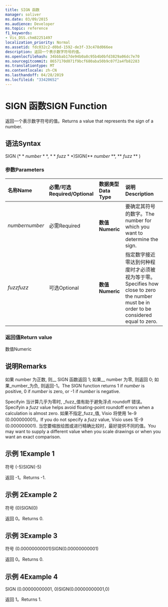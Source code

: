 ```yaml
---
title: SIGN 函数
manager: soliver
ms.date: 03/09/2015
ms.audience: Developer
ms.topic: reference
f1_keywords:
- Vis_DSS.chm82251497
localization_priority: Normal
ms.assetid: fdc032c2-d0bd-1592-de3f-33c478d066ee
description: 返回一个表示数字符号的值。
ms.openlocfilehash: 34bbbab17de94b0a8c95b4b0bfd3829a06dc7e70
ms.sourcegitcommit: 8657170d071f9bcf680aba50b9c07f2a4fb82283
ms.translationtype: MT
ms.contentlocale: zh-CN
ms.lasthandoff: 04/28/2019
ms.locfileid: "33420652"
---
```

# <a name="sign-function"></a><span data-ttu-id="fd673-103">SIGN 函数</span><span class="sxs-lookup"><span data-stu-id="fd673-103">SIGN Function</span></span>

<span data-ttu-id="fd673-104">返回一个表示数字符号的值。</span><span class="sxs-lookup"><span data-stu-id="fd673-104">Returns a value that represents the sign of a number.</span></span> 
  
## <a name="syntax"></a><span data-ttu-id="fd673-105">语法</span><span class="sxs-lookup"><span data-stu-id="fd673-105">Syntax</span></span>

<span data-ttu-id="fd673-106">SIGN (\* \* *number* \* \*, \* \* *fuzz* \* \*)</span><span class="sxs-lookup"><span data-stu-id="fd673-106">SIGN(\*\* *number* \*\*, \*\* *fuzz* \*\* )</span></span> 
  
### <a name="parameters"></a><span data-ttu-id="fd673-107">参数</span><span class="sxs-lookup"><span data-stu-id="fd673-107">Parameters</span></span>

|<span data-ttu-id="fd673-108">**名称**</span><span class="sxs-lookup"><span data-stu-id="fd673-108">**Name**</span></span>|<span data-ttu-id="fd673-109">**必需/可选**</span><span class="sxs-lookup"><span data-stu-id="fd673-109">**Required/Optional**</span></span>|<span data-ttu-id="fd673-110">**数据类型**</span><span class="sxs-lookup"><span data-stu-id="fd673-110">**Data Type**</span></span>|<span data-ttu-id="fd673-111">**说明**</span><span class="sxs-lookup"><span data-stu-id="fd673-111">**Description**</span></span>|
|:-----|:-----|:-----|:-----|
| <span data-ttu-id="fd673-112">_number_</span><span class="sxs-lookup"><span data-stu-id="fd673-112">_number_</span></span> <br/> |<span data-ttu-id="fd673-113">必需</span><span class="sxs-lookup"><span data-stu-id="fd673-113">Required</span></span>  <br/> |<span data-ttu-id="fd673-114">**数值**</span><span class="sxs-lookup"><span data-stu-id="fd673-114">**Numeric**</span></span> <br/> | <span data-ttu-id="fd673-115">要确定其符号的数字。</span><span class="sxs-lookup"><span data-stu-id="fd673-115">The number for which you want to determine the sign.</span></span>  <br/> |
| <span data-ttu-id="fd673-116">_fuzz_</span><span class="sxs-lookup"><span data-stu-id="fd673-116">_fuzz_</span></span> <br/> |<span data-ttu-id="fd673-117">可选</span><span class="sxs-lookup"><span data-stu-id="fd673-117">Optional</span></span>  <br/> |<span data-ttu-id="fd673-118">**数值**</span><span class="sxs-lookup"><span data-stu-id="fd673-118">**Numeric**</span></span> <br/> |<span data-ttu-id="fd673-119">指定数字接近零达到何种程度时才必须被视为等于零。</span><span class="sxs-lookup"><span data-stu-id="fd673-119">Specifies how close to zero the number must be in order to be considered equal to zero.</span></span>  <br/> |
   
### <a name="return-value"></a><span data-ttu-id="fd673-120">返回值</span><span class="sxs-lookup"><span data-stu-id="fd673-120">Return value</span></span>

<span data-ttu-id="fd673-121">数值</span><span class="sxs-lookup"><span data-stu-id="fd673-121">Numeric</span></span>
  
## <a name="remarks"></a><span data-ttu-id="fd673-122">说明</span><span class="sxs-lookup"><span data-stu-id="fd673-122">Remarks</span></span>

<span data-ttu-id="fd673-123">如果 number 为正数, 则__ SIGN 函数返回 1; 如果__ number 为零, 则返回 0; 如果_number_为负, 则返回-1。</span><span class="sxs-lookup"><span data-stu-id="fd673-123">The SIGN function returns 1 if  _number_ is positive, 0 if  _number_ is zero, or -1 if  _number_ is negative.</span></span> 
  
<span data-ttu-id="fd673-124">Specifyin 当计算几乎为零时, _fuzz_值有助于避免浮点 roundoff 错误。</span><span class="sxs-lookup"><span data-stu-id="fd673-124">Specifyin a  _fuzz_ value helps avoid floating-point roundoff errors when a calculation is almost zero.</span></span> <span data-ttu-id="fd673-125">如果不指定_fuzz_值, Visio 将使用 1e-9 (0.000000001)。</span><span class="sxs-lookup"><span data-stu-id="fd673-125">If you do not specify a  _fuzz_ value, Visio uses 1E-9 (0.000000001).</span></span> <span data-ttu-id="fd673-126">当您要缩放绘图或进行精确比较时，最好提供不同的值。</span><span class="sxs-lookup"><span data-stu-id="fd673-126">You may want to supply a different value when you scale drawings or when you want an exact comparison.</span></span> 
  
## <a name="example-1"></a><span data-ttu-id="fd673-127">示例 1</span><span class="sxs-lookup"><span data-stu-id="fd673-127">Example 1</span></span>

<span data-ttu-id="fd673-128">符号 (-5)</span><span class="sxs-lookup"><span data-stu-id="fd673-128">SIGN(-5)</span></span>
  
<span data-ttu-id="fd673-129">返回 -1。</span><span class="sxs-lookup"><span data-stu-id="fd673-129">Returns -1.</span></span>
  
## <a name="example-2"></a><span data-ttu-id="fd673-130">示例 2</span><span class="sxs-lookup"><span data-stu-id="fd673-130">Example 2</span></span>

<span data-ttu-id="fd673-131">符号 (0)</span><span class="sxs-lookup"><span data-stu-id="fd673-131">SIGN(0)</span></span>
  
<span data-ttu-id="fd673-132">返回 0。</span><span class="sxs-lookup"><span data-stu-id="fd673-132">Returns 0.</span></span>
  
## <a name="example-3"></a><span data-ttu-id="fd673-133">示例 3</span><span class="sxs-lookup"><span data-stu-id="fd673-133">Example 3</span></span>

<span data-ttu-id="fd673-134">符号 (0.00000000001)</span><span class="sxs-lookup"><span data-stu-id="fd673-134">SIGN(0.00000000001)</span></span>
  
<span data-ttu-id="fd673-135">返回 0。</span><span class="sxs-lookup"><span data-stu-id="fd673-135">Returns 0.</span></span>
  
## <a name="example-4"></a><span data-ttu-id="fd673-136">示例 4</span><span class="sxs-lookup"><span data-stu-id="fd673-136">Example 4</span></span>

<span data-ttu-id="fd673-137">SIGN (0.00000000001, 0)</span><span class="sxs-lookup"><span data-stu-id="fd673-137">SIGN(0.00000000001,0)</span></span>
  
<span data-ttu-id="fd673-138">返回 1。</span><span class="sxs-lookup"><span data-stu-id="fd673-138">Returns 1.</span></span>
  

